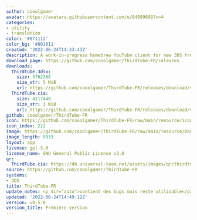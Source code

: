 ```yaml
---
author: cooolgamer
avatar: https://avatars.githubusercontent.com/u/64099608?v=4
categories:
- utility
- translation
color: '#871112'
color_bg: '#801011'
created: '2022-06-24T14:33:43Z'
description: A work-in-progress homebrew YouTube client for new 3DS french translated
download_page: https://github.com/cooolgamer/ThirdTube-FR/releases
downloads:
  ThirdTube.3dsx:
    size: 5762388
    size_str: 5 MiB
    url: https://github.com/cooolgamer/ThirdTube-FR/releases/download/v0.5.0/ThirdTube.3dsx
  ThirdTube.cia:
    size: 4117440
    size_str: 3 MiB
    url: https://github.com/cooolgamer/ThirdTube-FR/releases/download/v0.5.0/ThirdTube.cia
github: cooolgamer/ThirdTube-FR
icon: https://github.com/cooolgamer/ThirdTube-FR/raw/main/resource/icon.png
icon_index: 222
image: https://github.com/cooolgamer/ThirdTube-FR/raw/main/resource/banner.png
image_length: 9933
layout: app
license: gpl-3.0
license_name: GNU General Public License v3.0
qr:
  ThirdTube.cia: https://db.universal-team.net/assets/images/qr/thirdtube-cia.png
source: https://github.com/cooolgamer/ThirdTube-FR
systems:
- 3DS
title: ThirdTube-FR
update_notes: <p dir="auto">contient des bugs mais reste utilisable</p>
updated: '2022-06-24T14:49:12Z'
version: v0.5.0
version_title: Première version
---
```

